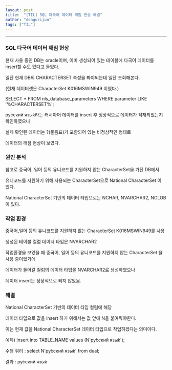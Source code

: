 ```yaml
---
layout: post
title:  "[TIL] SQL 다국어 데이터 깨짐 현상 해결"
author: "dongurijun"
tags: ["TIL"]
---
```




---

### SQL 다국어 데이터 깨짐 현상

현재 사용 중인 DB는 oracle이며, 이미 생성되어 있는 테이블에 다국어 데이터를 insert할 수도 있다고 들었다.

일단 현재 DB의 CHARACTERSET 속성을 봐야되는데 일단 조회해본다.

(현재 데이터셋은 CharacterSet K016MSWIN949 이였다.)

SELECT * FROM nls_database_parameters WHERE parameter LIKE '%CHARACTERSET%';

ру́сский язы́к라는 러시아어 데이터를 insert 후 정상적으로 데이터가 적재되었는지 확인하였으나

실제 확인된 데이터는 ?(물음표)가 포함되어 있는 비정상적인 형태로 

데이터의 깨짐 현상이 보였다.


### 원인 분석

참고로 중국어, 일어 등의 유니코드를 지원하지 않는 CharacterSet을 가진 DB에서

유니코드를 지원하기 위해 사용되는 CharacterSet으로 National CharacterSet 이 있다.

National CharacterSet 기반의 데이터 타입으로는 NCHAR, NVARCHAR2, NCLOB 이 있다.



### 작업 환경

중국어,일어 등의 유니코드를 지원하지 않는 CharacterSet K016MSWIN949를 사용

생성된 테이블 컬럼 데이터 타입은 NVARCHAR2



작업환경을 보았을 때 중국어, 일어 등의 유니코드를 지원하지 않는 CharacterSet 을 사용 중이었기에

데이터가 들어갈 컬럼의 데이터 타입을 NVARCHAR2로 생성하였으나

데이터 insert는 정상적으로 되지 않았음.



### 해결

National CharacterSet 기반의 데이터 타입 컬럼에 해당 

데이터 타입으로 값을 insert 하기 위해서는 값 앞에 N을 붙여줘야한다.

이는 현재 값을 National CharacterSet 데이터 타입으로 작업하겠다는 의미이다.


예제) Insert into TABLE_NAME values (N'ру́сский язы́к');



수행 쿼리 : select N'ру́сский язы́к' from dual;

결과 : ру́сский язы́к